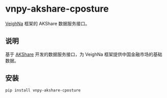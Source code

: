 # vnpy-akshare-cposture

[VeighNa](https://www.vnpy.com) 框架的 AKShare 数据服务接口。

## 说明

基于 [AKShare](https://akshare.akfamily.xyz/) 开发的数据服务接口，为 VeighNa 框架提供中国金融市场的基础数据。

## 安装

```bash
pip install vnpy-akshare-cposture
```